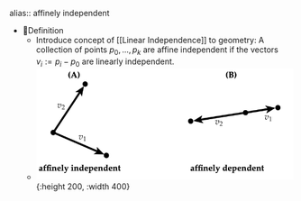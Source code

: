 alias:: affinely independent

- 📝Definition
	- Introduce concept of [[Linear Independence]] to geometry: A collection of points $p_0,...,p_k$ are affine independent if the vectors $v_i:=p_i-p_0$ are linearly independent.
	- ![name](../assets/Affine_Independence_Affine_Dependence.png){:height 200, :width 400}